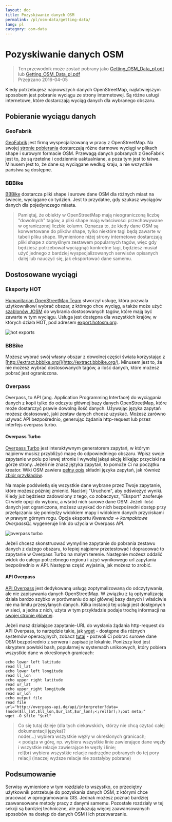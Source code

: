 ```yaml
---
layout: doc
title: Pozyskiwanie danych OSM
permalink: /pl/osm-data/getting-data/
lang: pl
category: osm-data
---
```


Pozyskiwanie danych OSM
=================  

> Ten przewodnik może zostać pobrany jako [Getting_OSM_Data_pl.odt](/files/Getting_OSM_Data_pl.odt) lub [Getting_OSM_Data_pl.pdf](/files/Getting_OSM_Data_pl.pdf)  
> Przejrzano 2016-04-05

Kiedy potrzebujesz najnowszych danych OpenStreetMap, najłatwiejszym sposobem jest pobranie wyciągu ze strony internetowej. Są różne usługi internetowe, które dostarczają wyciąg danych dla wybranego obszaru.  

Pobieranie wyciągu danych
--------------------------

### GeoFabrik

[GeoFabrik](http://geofabrik.de) jest firmą wyspecjalizowaną w pracy z OpenStreetMap. Na swojej [stronie pobierania](http://download.geofabrik.de) dostarczają różne darmowe wyciągi w plikach shape i surowym formacie OSM. Przewagą danych pobranych z GeoFabrik jest to, że są rzetelne i codziennie uaktualniane, a poza tym jest to łatwe. Minusem jest to, że dane są wyciągane według kraju, a nie wszystkie państwa są dostępne.  

### BBBike  

[BBBike](http://download.bbbike.org/osm/bbbike/) dostarcza pliki shape i surowe dane OSM dla różnych miast na świecie, wyciągane co tydzień. Jest to przydatne, gdy szukasz wyciągów danych dla pojedynczego miasta.

>Pamiętaj, że obiekty w OpenStreetMap mają nieograniczoną liczbę "dowolnych" tagów,
>a pliki shape mają właściwości przechowywane w ograniczonej liczbie kolumn. Oznacza to,
>że kiedy dane OSM są konwertowane do plików shape, tylko niektóre tagi będą
>zawarte w tabeli pliku shape. Wymienione niżej strony internetowe dostarczają pliki shape
>z domyślnym zestawem popularnych tagów, więc gdy będziesz potrzebował wyciągnąć konkretne tagi,
>będziesz musiał użyć jednego z bardziej wyspecjalizowanych serwisów opisanych dalej
>lub nauczyć się, jak eksportować dane samemu.

Dostosowane wyciągi
-------------------

### Eksporty HOT  

[Humanitarian OpenStreetMap Team](http://hotosm.org) stworzył usługę, która pozwala użytkownikowi wybrać obszar, z którego chce wyciąg, a także może użyć [szablonów JOSM](/pl/josm/josm-presets/)
do wybrania dostosowanych tagów, które mają być zawarte w tym wyciągu. Usługa jest dostępna dla wszystkich krajów, w których działa HOT, pod adresem [export.hotosm.org](http://export.hotosm.org).

![hot exports][]

### BBBike  

Możesz wybrać swój własny obszar z dowolnej części świata korzystając z [http://extract.bbbike.org/](http://extract.bbbike.org/). Minusem jest to, że nie możesz wybrać dostosowanych tagów, a ilość danych, które możesz pobrać jest ograniczona.  

### Overpass

Overpass, to API (ang. Application Programming Interface) do wyciągania danych z kopii tylko do odczytu głównej bazy danych OpenStreetMap, które może dostarczyć prawie dowolną ilość danych. Używając języka zapytań możesz dostosować, jaki zestaw danych chcesz uzyskać. Możesz zarówno używać API bezpośrednio, generując żądania http-request lub przez interfejs overpass turbo.

#### Overpass Turbo

[Overpass Turbo](http://overpass-turbo.eu/) jest interaktywnym generatorem zapytań, w którym najpierw musisz przybliżyć mapę do odpowiedniego obszaru. Wpisz swoje zapytanie w polu po lewej stronie i wywołaj jakąś akcję klikając przyciski na górze strony. Jeżeli nie znasz języka zapytań, to pomoże Ci na początku kreator. Wiki OSM zawiera [pełny opis](http://wiki.openstreetmap.org/wiki/Overpass_API/Overpass_QL) składni języka zapytań, jak również [zbiór przykładów](http://wiki.openstreetmap.org/wiki/Overpass_API/Overpass_API_by_Example).

Na mapie podświetlą się wszystkie dane wybrane przez Twoje zapytanie, które możesz później zmienić. Naciśnij "Uruchom", aby odświeżyć wyniki. Kiedy już będziesz zadowolony z tego, co zobaczysz, "Eksport" zaoferuje Ci wiele opcji do wyboru, a wśród nich surowe dane OSM. Jeżeli ilość danych jest ograniczona, możesz uzyskać do nich bezpośredni dostęp przy przełączaniu się pomiędzy widokiem mapy i widokiem danych przyciskami w prawym górnym rogu. Opcja eksportu *Kwerenda -> kompaktowe OverpassQL* wygeneruje link do użycia w Overpass API.

![overpass turbo][]

Jeżeli chcesz skonstruować wymyślne zapytanie do pobrania zestawu danych z dużego obszaru, to lepiej najpierw przetestować i dopracować to zapytanie w Overpass Turbo na małym terenie. Następnie możesz oddalić widok do całego potrzebnego regionu i użyć wynikowego url zapytania bezpośrednio w API. Następna część wyjaśnia, jak możesz to zrobić.

#### API Overpass

[API Overpass](http://wiki.openstreetmap.org/wiki/Overpass_API) jest dedykowaną usługą zoptymalizowaną do odczytywania, ale nie zapisywania danych OpenStreetMap. W związku z tą optymalizacją działa bardzo szybko w porównaniu do api głównej bazy danych i właściwie nie ma limitu przesyłanych danych. Kilka instancji tej usługi jest dostępnych w sieci, a jedna z nich, użyta w tym przykładzie podaje trochę informacji na [swojej stronie głównej](http://overpass-api.de/).

Jeżeli masz działające zapytanie-URL do wysłania żądania http-request do API Overpass, to narzędzie takie, jak [wget](https://www.gnu.org/software/wget/) - dostępne dla różnych systemów operacyjnych, zobacz [tutaj](http://wget.addictivecode.org/FrequentlyAskedQuestions?action=show&redirect=Faq#download) - pozwoli Ci pobrać surowe dane OSM bezpośrednio z serwera i zapisać je lokalnie. Poniższy kod jest skryptem powłoki bash, popularnej w systemach uniksowych, który pobiera wszystkie dane w określonych granicach:

```
echo lower left latitude
read ll_lat
echo lower left longitude
read ll_lon
echo upper right latitude
read ur_lat
echo upper_right longitude
read ur_lon
echo output file
read file
url="http://overpass-api.de/api/interpreter?data=(node($ll_lat,$ll_lon,$ur_lat,$ur_lon);<;rel(br););out meta;"
wget -O $file "$url"
```
>Co się tutaj dzieje (dla tych ciekawskich, którzy nie chcą czytać całej dokumentacji języka)?  
>node(...) wybiera wszystkie węzły w określonych granicach;  
>< podąża w górę, np. wybiera wszystkie linie zawierające dane węzły i wszystkie relacje zawierające te węzły i linie;  
>rel(br) wybiera wszystkie relacje nadrzędne pobranych do tej pory relacji (inaczej wyższe relacje nie zostałyby pobrane)
>



Podsumowanie
-------  

Serwisy wymienione w tym rozdziale to wszystko, co przeciętny użytkownik potrzebuje do pozyskania danych OSM, z którymi chce pracować w oprogramowaniu GIS. Jednak możesz poznać bardziej zaawansowane metody pracy z danymi samemu. Pozostałe rozdziały w tej sekcji są bardziej techniczne, ale pokazują więcej zaawansowanych sposobów na dostęp do danych OSM i ich przetwarzanie.  


[hot exports]: /images/osm-data/hot-exports.png
[overpass turbo]: /images/osm-data/overpass_turbo.png